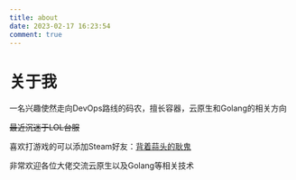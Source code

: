```yaml
---
title: about
date: 2023-02-17 16:23:54
comment: true
---
```


# 关于我

一名兴趣使然走向DevOps路线的码农，擅长容器，云原生和Golang的相关方向

~~最近沉迷于LOL台服~~

喜欢打游戏的可以添加Steam好友：[背着蒜头的耿鬼](https://steamcommunity.com/profiles/76561198153462226/)

非常欢迎各位大佬交流云原生以及Golang等相关技术